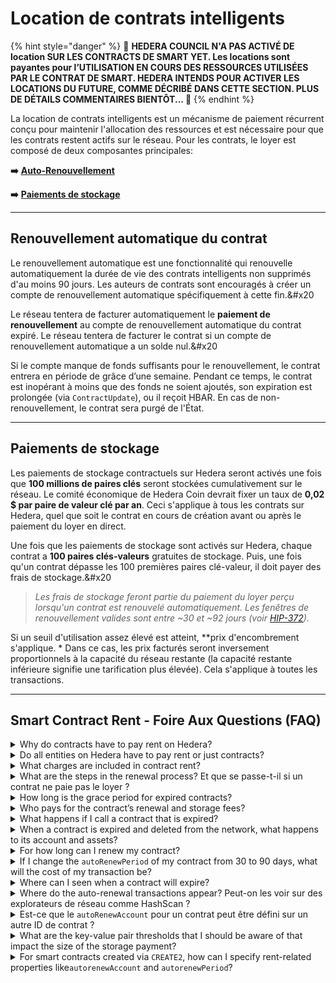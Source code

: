 # Location de contrats intelligents

{% hint style="danger" %}
🚨 **HEDERA COUNCIL N'A PAS ACTIVÉ DE location SUR LES CONTRACTS DE SMART YET. Les locations sont payantes pour l’UTILISATION EN COURS DES RESSOURCES UTILISÉES PAR LE CONTRAT DE SMART. HEDERA INTENDS POUR ACTIVER LES LOCATIONS DU FUTURE, COMME DÉCRIBÉ DANS CETTE SECTION. PLUS DE DÉTAILS COMMENTAIRES BIENTÔT... 🚨**
{% endhint %}

La location de contrats intelligents est un mécanisme de paiement récurrent conçu pour maintenir l'allocation des ressources et est nécessaire pour que les contrats restent actifs sur le réseau. Pour les contrats, le loyer est composé de deux composantes principales:

**➡️** [**Auto-Renouvellement**](smart-contract-rent.md#contract-auto-renewal)

**➡️** [**Paiements de stockage**](smart-contract-rent.md#storage-payment)

***

## Renouvellement automatique du contrat

Le renouvellement automatique est une fonctionnalité qui renouvelle automatiquement la durée de vie des contrats intelligents non supprimés d'au moins 90 jours. Les auteurs de contrats sont encouragés à créer un compte de renouvellement automatique spécifiquement à cette fin.&#x20

Le réseau tentera de facturer automatiquement le **paiement de renouvellement** au compte de renouvellement automatique du contrat expiré. Le réseau tentera de facturer le contrat si un compte de renouvellement automatique a un solde nul.&#x20

Si le compte manque de fonds suffisants pour le renouvellement, le contrat entrera en période de grâce d’une semaine. Pendant ce temps, le contrat est inopérant à moins que des fonds ne soient ajoutés, son expiration est prolongée (via `ContractUpdate`), ou il reçoit HBAR. En cas de non-renouvellement, le contrat sera purgé de l'État.

***

## Paiements de stockage

Les paiements de stockage contractuels sur Hedera seront activés une fois que **100 millions de paires clés** seront stockées cumulativement sur le réseau. Le comité économique de Hedera Coin devrait fixer un taux de **0,02 $ par paire de valeur clé par an**. Ceci s'applique à tous les contrats sur Hedera, quel que soit le contrat en cours de création avant ou après le paiement du loyer en direct.

Une fois que les paiements de stockage sont activés sur Hedera, chaque contrat a **100 paires clés-valeurs** gratuites de stockage. Puis, une fois qu'un contrat dépasse les 100 premières paires clé-valeur, il doit payer des frais de stockage.&#x20

> _Les frais de stockage feront partie du paiement du loyer perçu lorsqu'un contrat est renouvelé automatiquement. Les fenêtres de renouvellement valides sont entre \~30 et \~92 jours (voir_ [_HIP-372_](https://hips.hedera.com/hip/hip-372)_)._

Si un seuil d'utilisation assez élevé est atteint, \*\*prix d'encombrement s'applique. \* Dans ce cas, les prix facturés seront inversement proportionnels à la capacité du réseau restante (la capacité restante inférieure signifie une tarification plus élevée). Cela s'applique à toutes les transactions.

***

## Smart Contract Rent - Foire Aux Questions (FAQ)

<details>

<summary>Why do contracts have to pay rent on Hedera?</summary>

Les réseaux distribués comme Hedera ont une quantité limitée de ressources informatiques. Lorsque des entités comme les contrats intelligents sont déployés sur un réseau décentralisé, une partie de ces ressources est consommée. Il est donc impossible de maintenir un nombre illimité d'entités pour un temps infini sur des ressources limitées. La résolution de ce problème est nécessaire, et c'est un sujet de discussion clé par Leemon et [others](https://www.coindesk.com/markets/2018/03/27/vitalik-wants-you-to-pay-to-slow-ethereums-growth/) dans l'espace réseau de la couche 1.

Le loyer des contrats est une approche économiquement et techniquement viable pour gérer les entités des contrats intelligents et le stockage des États.

</details>

<details>

<summary>Do all entities on Hedera have to pay rent or just contracts?</summary>

Toutes les autres entités du réseau (par exemple, jetons, comptes, sujets et fichiers) paieront également le loyer. Cependant, le calendrier pour le loyer n'est pas encore défini. Un délai et un avis suffisants seront fournis à la communauté avant de permettre la location d'autres entités.

</details>

<details>

<summary>What charges are included in contract rent?</summary>

Le loyer est défini comme le paiement récurrent requis pour que les contrats (et, éventuellement, toutes les autres entités de Hedera) restent actifs sur le réseau. Pour les contrats, le loyer est composé de paiements de **renouvellement automatique** et de **stockage** :

- **Paiements de renouvellement automatique** Les frais de renouvellement automatique pour un contrat sont de 0,026 $ US par 90 jours.
- **Les paiements de stockage** commenceront une fois qu'un total de **100 millions de paires clés-valeurs** sont stockés cumulativement sur le réseau. Ces frais d’entreposage feront partie du paiement du loyer perçu lors du renouvellement automatique d’un contrat. Les frais de stockage sont de 0,02 $ par paire de valeur clé par année.

<img src="../../.gitbook/assets/smart-contracts-rent-storage-payments.png" alt="" data-size="original">

</details>

<details>

<summary>What are the steps in the renewal process? Et que se passe-t-il si un contrat ne paie pas le loyer ?</summary>

Chaque entité sur Hedera a les champs `expirationTime`, `autorenewPeriod`, et `autorenewAccount`.

1. Quand le `expirationTime` d'un contrat est atteint, le réseau essaiera d'abord de facturer le loyer sur le `autoRenewAccount` du contrat
   - Si le renouvellement réussit, alors le contrat reste actif sur le réseau
   - Si le renouvellement échoue, alors le contrat est marqué comme `expiré`
2. Une entité `expiré` reçoit un délai de grâce avant d'être retirée du réseau. Pendant la période de grâce, l'entité (contrat) est inactive, et toutes les transactions qui l'impliquent échoueront, à l'exception d'une transaction de mise à jour pour prolonger le `expirationTime`
   - Un contrat dans la période de grâce peut être immédiatement "réactivé" en lui envoyant un HBAR ou en étendant manuellement son `expirationTime` via une transaction de mise à jour du contrat
3. À la fin de la période de grâce, le contrat est définitivement retiré du registre si :
   - Le contrat et son `autoRenewAccount` ont toujours un solde HBAR zéro à la fin de la période de grâce, OU
   - Le contrat n'est pas prolongé manuellement pendant la période de grâce

Notez que le numéro d'identification d'une entité retirée n'est pas réutilisé. En outre, si une entité a été marquée comme `supprimé`, alors elle ne peut pas avoir son `expirationTime` prolongé. Ni une transaction de mise à jour ni un renouvellement automatique ne seront en mesure de l'étendre.

Voir le diagramme ci-dessous et [HIP-16](https://hips.hedera.com/hip/hip-16) pour plus de détails.

<img src="../../.gitbook/assets/Untitled.png" alt="" data-size="original">

</details>

<details>

<summary>How long is the grace period for expired contracts?</summary>

La période de grâce entre l'expiration de l'entité et la suppression est de 30 jours.

</details>

<details>

<summary>Who pays for the contract’s renewal and storage fees?</summary>

Les contrats intelligents sur Hedera peuvent payer la location de deux façons : des fonds externes ou des fonds contractuels.

Lorsque le `expirationTime` d'un contrat est atteint, le réseau essaiera d'abord de facturer le loyer au `autoRenewAccount` du contrat :

- Si le `autoRenewAccount` a suffisamment de HBAR pour payer pour la `autoRenewPeriod`, alors le contrat est renouvelé avec succès
- Si le `autoRenewAccount` a quelques HBAR mais pas assez pour se permettre la `autoRenewPeriod` complète, puis le contrat est prolongé le plus longtemps possible (par exemple, 1 semaine au lieu de 90 jours). Une fois cette extension (1 semaine) s'écoule, si le `autoRenewAccount` n'a pas été réfinancé pour couvrir la `autoRenewPeriod`, alors le compte de contrat lui-même sera débité pour le loyer
- Si le `autoRenewAccount` a un solde HBAR zéro, alors le contrat lui-même est facturé
- Si le `autoRenewAccount` et le contrat ont tous deux un solde de HBAR zéro au moment où les frais de renouvellement sont exigibles, le contrat est marqué comme `expiré`

</details>

<details>

<summary>What happens if I call a contract that is expired?</summary>

Appeler un contrat `expiré` va se résoudre à `CONTRACT_EXPIRED_AND_AWAITING_REMOVAL`.

</details>

<details>

<summary>When a contract is expired and deleted from the network, what happens to its account and assets?</summary>

Si un contrat expiré qui contient les jetons du Hedera Service (HTS) natif atteint l'étape de la suppression. puis les actifs détenus par ce contrat sont restitués à leurs comptes de trésorerie respectifs.

Si le contrat supprimé est utilisé comme clé spécifique pour un jeton HTS, alors ce champ clé fera référence à un contrat qui n'existe plus. Cette clé spécifique peut être modifiée, tant qu'une clé admin a été spécifiée lors de la création de jetons. Si le jeton est immuable (aucune clé d'administrateur), la clé spécifique ne peut pas être changée.

Les contrats qui sont la trésorerie des jetons HTS n'expirent pas à ce moment (sous réserve de changement à l'avenir).

</details>

<details>

<summary>For how long can I renew my contract?</summary>

La période de renouvellement minimum possible est de 2 592 000 secondes (\~30 jours) et le maximum est de 8 000 001 secondes (\~92 jours).

Voir les détails dans [HIP-372: Entity Auto-Renewals and Expiry Window](https://hips.hedera.com/hip/hip-372).

</details>

<details>

<summary>If I change the <code>autoRenewPeriod</code> of my contract from 30 to 90 days, what will the cost of my transaction be?</summary>

Le coût du loyer est à peu près linéaire avec la durée de la période de renouvellement. Ainsi, un renouvellement qui paie 90 jours coûtera \~3 fois plus cher qu'un renouvellement qui paie 30 jours.

</details>

<details>

<summary>Where can I seen when a contract will expire?</summary>

Les noeuds miroir fournissent le temps d'expiration des contrats. Vous pouvez obtenir ces informations en utilisant l'API REST du noeud miroir (montrer comme `expiration_time`) et les explorateurs de réseau comme HashScan (l'affiche comme `Expires at`).

</details>

<details>

<summary>Where do the auto-renewal transactions appear? Peut-on les voir sur des explorateurs de réseau comme HashScan ?</summary>

Selon [HIP-16 : Entity Auto-Renewal](https://hips.hedera.com/hip/hip-16), les enregistrements de frais de renouvellement automatique apparaîtront comme des `actions` dans le flux d'enregistrement, et seront disponibles via les nœuds miroirs. En outre, la ventilation des frais est fournie dans les explorateurs de réseau comme HashScan pour la transaction de mise à jour du contrat. Aucun reçu ou enregistrement pour les actions de renouvellement automatique ne sera disponible via les requêtes HAPI.

[HIP-449](https://hips.hedera.com/hip/hip-449) provides technical details on how information for expiring contracts is included in the record stream.

</details>

<details>

<summary>Est-ce que le <code>autoRenewAccount</code> pour un contrat peut être défini sur un autre ID de contrat ?</summary>

Oui, c'est possible pour les contrats.

</details>

<details>

<summary>What are the key-value pair thresholds that I should be aware of that impact the size of the storage payment?</summary>

- Les paiements de stockage pour les contrats ne commenceront à être facturés que si **100 millions de paires clé** sont atteints cumulativement à travers le réseau
- Après cela, chaque contrat a **100 paires clé-valeur gratuites** de stockage disponibles. Une fois qu'un contrat dépasse les 100 premières paires clé-valeur gratuites, il doit payer des frais de stockage

</details>

<details>

<summary>For smart contracts created via <code>CREATE2</code>, how can I specify rent-related properties like<code>autorenewAccount</code> and <code>autorenewPeriod</code>?</summary>

Les contrats créés via `CREATE2` à l'intérieur de l'EVM hériteront des `autorenewaccount` et `autorenewPeriod`de l'adresse `expéditeur`.

Par exemple, si vous appelez le contrat `0xab...cd` qui a `autorenewAccount` `0.0.X` et `autorenewPeriod` de 45 jours, et ce contrat déploie un nouveau contrat `0xcd. .ef`, alors le nouveau contrat aura également `autorenewAccount` `0.0.X`et `autorenewPeriod` de 45 jours.

Rappelez-vous également que le loyer peut être couvert par le solde du HBAR d'un contrat. Ainsi, les développeurs peuvent envoyer HBAR au contrat ou configurer le contrat pour facturer aux utilisateurs un montant HBAR spécifique lors de l'exécution d'opérations.

</details>
